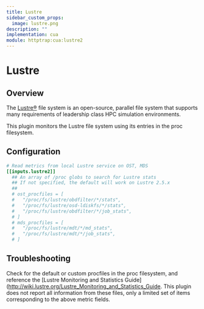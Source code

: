 ```yaml
---
title: Lustre
sidebar_custom_props:
  image: lustre.png
description: ""
implementation: cua
module: httptrap:cua:lustre2
---
```


# Lustre

## Overview

The [Lustre®](http://lustre.org/) file system is an open-source, parallel file system that supports many requirements of leadership class HPC simulation environments.

This plugin monitors the Lustre file system using its entries in the proc filesystem.

## Configuration

```toml
# Read metrics from local Lustre service on OST, MDS
[[inputs.lustre2]]
  ## An array of /proc globs to search for Lustre stats
  ## If not specified, the default will work on Lustre 2.5.x
  ##
  # ost_procfiles = [
  #   "/proc/fs/lustre/obdfilter/*/stats",
  #   "/proc/fs/lustre/osd-ldiskfs/*/stats",
  #   "/proc/fs/lustre/obdfilter/*/job_stats",
  # ]
  # mds_procfiles = [
  #   "/proc/fs/lustre/mdt/*/md_stats",
  #   "/proc/fs/lustre/mdt/*/job_stats",
  # ]
```

## Troubleshooting

Check for the default or custom procfiles in the proc filesystem, and reference the [Lustre Monitoring and Statistics Guide](http://wiki.lustre.org/Lustre_Monitoring_and_Statistics_Guide. This plugin does not report all information from these files, only a limited set of items corresponding to the above metric fields.
